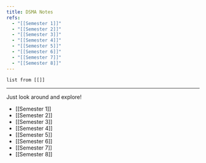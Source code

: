 ```yaml
---
title: DSMA Notes
refs:
  - "[[Semester 1]]"
  - "[[Semester 2]]"
  - "[[Semester 3]]"
  - "[[Semester 4]]"
  - "[[Semester 5]]"
  - "[[Semester 6]]"
  - "[[Semester 7]]"
  - "[[Semester 8]]"
---
```

```dataview
list from [[]]
```
---

Just look around and explore!
- [[Semester 1]]
- [[Semester 2]]
- [[Semester 3]]
- [[Semester 4]]
- [[Semester 5]]
- [[Semester 6]]
- [[Semester 7]]
- [[Semester 8]]